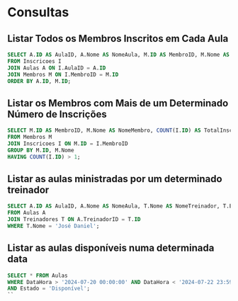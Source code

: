 # Consultas

## Listar Todos os Membros Inscritos em Cada Aula

```sql
SELECT A.ID AS AulaID, A.Nome AS NomeAula, M.ID AS MembroID, M.Nome AS NomeMembro
FROM Inscricoes I
JOIN Aulas A ON I.AulaID = A.ID
JOIN Membros M ON I.MembroID = M.ID
ORDER BY A.ID, M.ID;
```

## Listar os Membros com Mais de um Determinado Número de Inscrições
```sql
SELECT M.ID AS MembroID, M.Nome AS NomeMembro, COUNT(I.ID) AS TotalInscricoes
FROM Membros M
JOIN Inscricoes I ON M.ID = I.MembroID
GROUP BY M.ID, M.Nome
HAVING COUNT(I.ID) > 1; 
```
## Listar as aulas ministradas por um determinado treinador
```sql
SELECT A.ID AS AulaID, A.Nome AS NomeAula, T.Nome AS NomeTreinador, T.Especialidade
FROM Aulas A
JOIN Treinadores T ON A.TreinadorID = T.ID
WHERE T.Nome = 'José Daniel';
```
## Listar as aulas disponíveis numa determinada data
```sql
SELECT * FROM Aulas
WHERE DataHora > '2024-07-20 00:00:00' AND DataHora < '2024-07-22 23:59:59'
AND Estado = 'Disponível';
``
